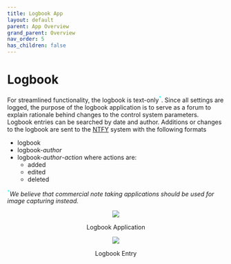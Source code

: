 ```yaml
---
title: Logbook App
layout: default
parent: App Overview
grand_parent: Overview
nav_order: 5
has_children: false
---
```

# Logbook
For streamlined functionality, the logbook is text-only<sup><span style="color:cyan;">*</span></sup>. Since all settings are logged, the purpose of the logbook application is to serve as a forum to explain rationale behind changes to the control system parameters. Logbook entries can be searched by date and author. Additions or changes to the logbook are sent to the [NTFY](notifySystem.html) system with the following formats
 - logbook
 - logbook-<i>author</i>
 - logbook-<i>author</i>-<i>action</i> where actions are:
   - added
   - edited
   - deleted

<sup><span style="color:cyan;">*</span></sup>_We believe that commercial note taking applications should be used for image capturing instead._

<p align = "center"><img src = "{{ site.urlimg }}logbook1.png"></p>
<p align = "center">Logbook Application</p>

<p align = "center"><img src = "{{ site.urlimg }}logbook2.png"></p>
<p align = "center">Logbook Entry</p>



